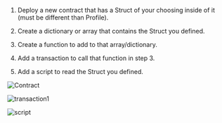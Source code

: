 1) Deploy a new contract that has a Struct of your choosing inside of it (must be different than Profile).

2) Create a dictionary or array that contains the Struct you defined.

3) Create a function to add to that array/dictionary.

4) Add a transaction to call that function in step 3.

5) Add a script to read the Struct you defined.

![Contract](https://user-images.githubusercontent.com/100004665/156193129-4af74808-fc44-4f8b-ad0e-6a4fbfd973fb.PNG)

![transaction1](https://user-images.githubusercontent.com/100004665/156193139-b66c28c3-4e36-4a06-8152-77d63223bf20.PNG)

![script](https://user-images.githubusercontent.com/100004665/156193145-85553bcc-4f64-49aa-b4e7-86b5b5e39ea2.PNG)
